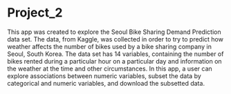 # Project_2

This app was created to explore the Seoul Bike Sharing Demand Prediction data set. The data, from Kaggle,
was collected in order to try to predict how weather affects the number of bikes used by a bike sharing 
company in Seoul, South Korea. The data set has 14 variables, containing the number of bikes rented during a 
particular hour on a particular day and information on the weather at the time and other circumstances. In 
this app, a user can explore associations between numeric variables, subset the data by categorical and numeric 
variables, and download the subsetted data.
